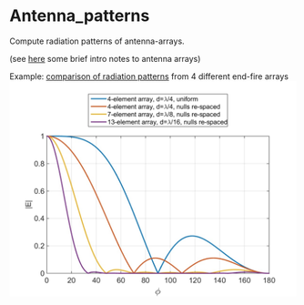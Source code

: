 # Antenna_patterns
Compute radiation patterns of antenna-arrays.

(see [here](http://www.idc-online.com/technical_references/pdfs/electronic_engineering/Antenna_arrays.pdf) some brief intro notes to antenna arrays)

Example: [comparison of radiation patterns](broadside_endfire/null_spacing_Comparison.m) from 4 different end-fire arrays
![example1](figs/Radiation_pattern.jpg)
